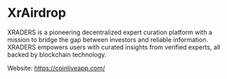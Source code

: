 # XrAirdrop

XRADERS is a pioneering decentralized expert curation platform with a mission to bridge the gap between investors and reliable information.
XRADERS empowers users with curated insights from verified experts, all backed by blockchain technology.

Website:
https://coinliveapp.com/
